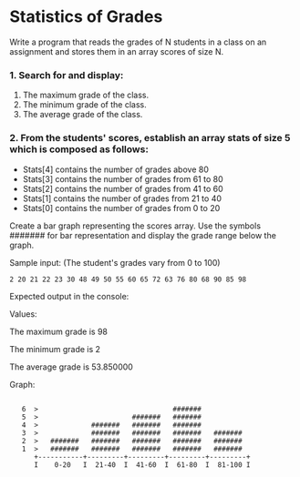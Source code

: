 # Statistics of Grades
Write a program that reads the grades of  N students in a class on an assignment and stores them in an array scores of size N.

### 1. Search for and display:

1. The maximum grade of the class.
2. The minimum grade of the class.
3. The average grade of the class.

### 2. From the students' scores, establish an array stats of size 5 which is composed as follows:

* Stats[4] contains the number of grades above 80
* Stats[3] contains the number of grades from 61 to 80
* Stats[2] contains the number of grades from 41 to 60
* Stats[1] contains the number of grades from 21 to 40
* Stats[0] contains the number of grades from 0 to 20

Create a bar graph representing the scores array. Use the symbols ####### for bar representation and display the grade range below the graph.

Sample input: (The student's grades vary from 0 to 100)

```
2 20 21 22 23 30 48 49 50 55 60 65 72 63 76 80 68 90 85 98
```

Expected output in the console:

Values:

The maximum grade is 98

The minimum grade is 2

The average grade is 53.850000

Graph:
```

   6  >                                 #######
   5  >                       #######   #######
   4  >             #######   #######   #######
   3  >             #######   #######   #######   #######
   2  >   #######   #######   #######   #######   #######
   1  >   #######   #######   #######   #######   #######
      +-----------+---------+---------+---------+---------+
      I    0-20   I  21-40  I  41-60  I  61-80  I  81-100 I
```